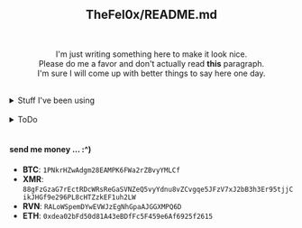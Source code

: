 <h2 align="center"><a>TheFel0x/README.md</a></h2>
</br>

<p align="center">I'm just writing something here to make it look nice.</br>Please do me a favor and don't actually read <b>this</b> paragraph.</br>I'm sure I will come up with better things to say here one day.</p>
</br>

<details>
    <summary>Stuff I've been using</summary>
    <ul>
        <li>
            <img src="https://img.shields.io/badge/-Python-3572A5?style=flat-square&logo=Python&logoColor=white">
            </img>
        </li>
        <li>
            <img src="https://img.shields.io/badge/-C%23-239120?style=flat-square&logo=c-sharp#&logoColor=white">
            </img>
        </li>
        <li>
            <img src="https://img.shields.io/badge/-JavaScript-F7DF1E?style=flat-square&logo=JavaScript&logoColor=black">
            </img>
        </li>
        <li>
            <img src="https://img.shields.io/badge/-HTML-E34F26?style=flat-square&logo=HTML5&logoColor=white">
            </img>
        </li>
        <li>
            <img src="https://img.shields.io/badge/-CSS-1572B6?style=flat-square&logo=CSS3&logoColor=white">
            </img>
        </li>
        <li>
            <img src="https://img.shields.io/badge/-Delphi-EE1F35?style=flat-square&logo=Delphi&logoColor=white">
            </img>
        </li>
    <ul>
</details>
</br>
<details>
    <summary>ToDo</summary>
    <ul>
        <li>come up with better README</li>
        <li>do more with C++</li>
        <li>earn money somehow</li>
    </ul>
</details>
</br>

#### send me money ... :^)
- **BTC**: `1PNkrHZwAdgm28EAMPK6FWa2rZBvyYMLCf`
- **XMR**: `88gFzGzaG7rEctRDcWRsReGaSVNZeQ5vyYdnu8vZCvgqe5JFzV7xJ2bB3h3Er95tjjCikJHGf9e296PL8cHTZzkEF1uh2LW`
- **RVN**: `RALoWSpemDYwEVWJzEgNhGpaAJGGXMPQ6D`
- **ETH**: `0xdea02bFd50d81A43eBDfFc5F459e6Af6925f2615`
